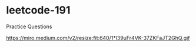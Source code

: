 # leetcode-191
Practice Questions 

https://miro.medium.com/v2/resize:fit:640/1*l39uFr4VK-37ZKFaJT2GhQ.gif
